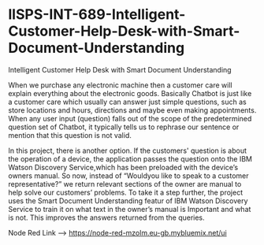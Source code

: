 # llSPS-INT-689-Intelligent-Customer-Help-Desk-with-Smart-Document-Understanding
Intelligent Customer Help Desk with Smart Document Understanding

When we purchase any electronic machine then a customer care will explain everything about the electronic goods. Basically Chatbot is just like a customer care which usually can answer just simple questions, such as store locations and hours, directions and maybe even making appointments. When any user input (question) falls out of the scope of the predetermined question set of Chatbot, it typically tells us to rephrase our sentence or mention that this question is not valid.

In this project, there is another option. If the customers' question is about the operation of a device, the application passes the question onto the IBM Watson Discovery Service,which has been preloaded with the device’s owners manual. So now, instead of “Wouldyou like to speak to a customer representative?” we return relevant sections of the owner are manual to help solve our customers’ problems. To take it a step further, the project uses the Smart Document Understanding featur of IBM Watson Discovery Service to train it on what text in the owner’s manual is Important and what is not. This improves the answers returned from the queries.


Node Red Link --> https://node-red-mzolm.eu-gb.mybluemix.net/ui 
